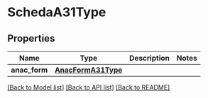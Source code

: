 # SchedaA31Type

## Properties
Name | Type | Description | Notes
------------ | ------------- | ------------- | -------------
**anac_form** | [**AnacFormA31Type**](AnacFormA31Type.md) |  | 

[[Back to Model list]](../README.md#documentation-for-models) [[Back to API list]](../README.md#documentation-for-api-endpoints) [[Back to README]](../README.md)

